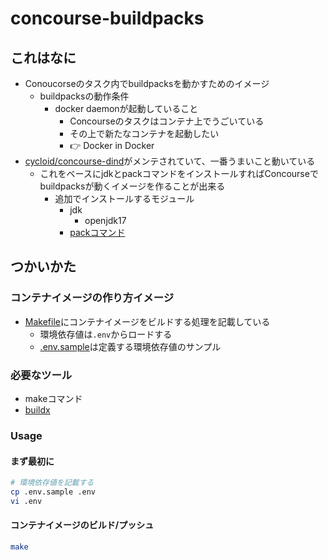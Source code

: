 # concourse-buildpacks

## これはなに

- Conoucorseのタスク内でbuildpacksを動かすためのイメージ
  - buildpacksの動作条件
    - docker daemonが起動していること
      - Concourseのタスクはコンテナ上でうごいている
      - その上で新たなコンテナを起動したい
      - 👉 Docker in Docker
- [cycloid/concourse-dind](https://hub.docker.com/r/cycloid/concourse-dind)がメンテされていて、一番うまいこと動いている
  - これをベースにjdkとpackコマンドをインストールすればConcourseでbuildpacksが動くイメージを作ることが出来る
    - 追加でインストールするモジュール
      - jdk
        - openjdk17
      - [packコマンド](https://github.com/buildpacks/pack/releases)

## つかいかた

### コンテナイメージの作り方イメージ

- [Makefile](Makefile)にコンテナイメージをビルドする処理を記載している
  - 環境依存値は`.env`からロードする
  - [.env.sample](./.env.sample)は定義する環境依存値のサンプル

### 必要なツール

- makeコマンド
- [buildx](https://matsuand.github.io/docs.docker.jp.onthefly/buildx/working-with-buildx/)

### Usage

#### まず最初に

```sh
# 環境依存値を記載する
cp .env.sample .env
vi .env
```

#### コンテナイメージのビルド/プッシュ

```sh
make
```
